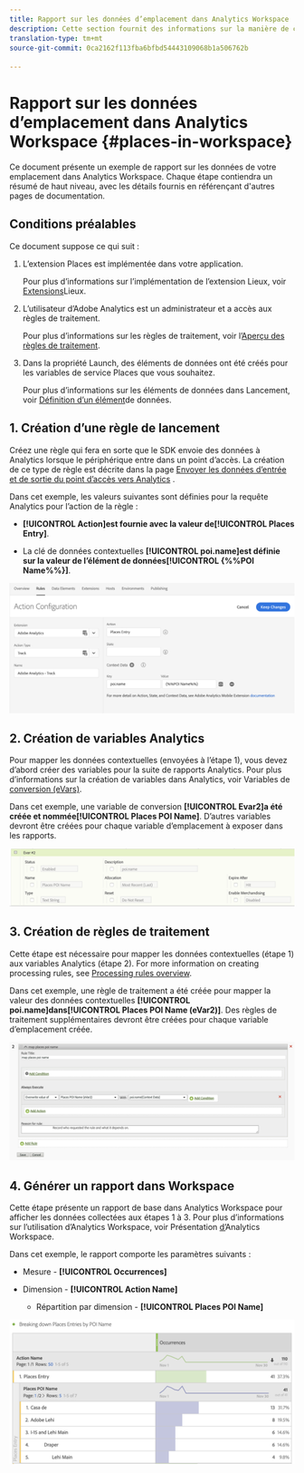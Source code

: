 ```yaml
---
title: Rapport sur les données d’emplacement dans Analytics Workspace
description: Cette section fournit des informations sur la manière de créer des rapports sur les données d’emplacement dans Analytics Workspace.
translation-type: tm+mt
source-git-commit: 0ca2162f113fba6bfbd54443109068b1a506762b

---
```



# Rapport sur les données d’emplacement dans Analytics Workspace {#places-in-workspace}

Ce document présente un exemple de rapport sur les données de votre emplacement dans Analytics Workspace. Chaque étape contiendra un résumé de haut niveau, avec les détails fournis en référençant d&#39;autres pages de documentation.

## Conditions préalables 

Ce document suppose ce qui suit :

1. L’extension Places est implémentée dans votre application.

   Pour plus d’informations sur l’implémentation de l’extension Lieux, voir [Extensions](/help/places-ext-aep-sdks/places-extension/places-extension.md)Lieux.

1. L’utilisateur d’Adobe Analytics est un administrateur et a accès aux règles de traitement.

   Pour plus d’informations sur les règles de traitement, voir l’[Aperçu des règles de traitement](https://docs.adobe.com/content/help/en/analytics/admin/admin-tools/processing-rules/processing-rules.html).

1. Dans la propriété Launch, des éléments de données ont été créés pour les variables de service Places que vous souhaitez.

   Pour plus d’informations sur les éléments de données dans Lancement, voir [Définition d’un élément](/help/use-places-launch-workflow/define-data-elements.md)de données.


## 1. Création d’une règle de lancement

Créez une règle qui fera en sorte que le SDK envoie des données à Analytics lorsque le périphérique entre dans un point d’accès. La création de ce type de règle est décrite dans la page [Envoyer les données d’entrée et de sortie du point d’accès vers Analytics](/help/use-places-with-other-solutions/places-adobe-analytics/use-places-adobe-analytics.md) .

Dans cet exemple, les valeurs suivantes sont définies pour la requête Analytics pour l’action de la règle :

* **[!UICONTROL Action]**est fournie avec la valeur de**[!UICONTROL Places Entry]**.

* La clé de données contextuelles **[!UICONTROL poi.name]**est définie sur la valeur de l’élément de données**[!UICONTROL {%%POI Name%%}]**.

![&quot;définir une action&quot;](/help/assets/pt-setAction.png)

## 2. Création de variables Analytics

Pour mapper les données contextuelles (envoyées à l’étape 1), vous devez d’abord créer des variables pour la suite de rapports Analytics. Pour plus d’informations sur la création de variables dans Analytics, voir Variables de [conversion (eVars)](https://docs.adobe.com/content/help/en/analytics/implementation/analytics-basics/ref-conversion-variables-evar.html).

Dans cet exemple, une variable de conversion **[!UICONTROL Evar2]**a été créée et nommée**[!UICONTROL Places POI Name]**. D’autres variables devront être créées pour chaque variable d’emplacement à exposer dans les rapports.

![&quot;création d’une variable d’analyse&quot;](/help/assets/aa-evar.png)

## 3. Création de règles de traitement

Cette étape est nécessaire pour mapper les données contextuelles (étape 1) aux variables Analytics (étape 2). For more information on creating processing rules, see [Processing rules overview](https://docs.adobe.com/content/help/en/analytics/admin/admin-tools/processing-rules/processing-rules.html).

Dans cet exemple, une règle de traitement a été créée pour mapper la valeur des données contextuelles **[!UICONTROL poi.name]**dans**[!UICONTROL Places POI Name (eVar2)]**. Des règles de traitement supplémentaires devront être créées pour chaque variable d’emplacement créée.

![&quot;créer une règle de traitement&quot;](/help/assets/aa-processing-rule.png)

## 4. Générer un rapport dans Workspace

Cette étape présente un rapport de base dans Analytics Workspace pour afficher les données collectées aux étapes 1 à 3. Pour plus d’informations sur l’utilisation d’Analytics Workspace, voir Présentation [d’](https://docs.adobe.com/content/help/en/analytics/analyze/analysis-workspace/analysis-workspace-features.html)Analytics Workspace.

Dans cet exemple, le rapport comporte les paramètres suivants :

* Mesure - **[!UICONTROL Occurrences]**

* Dimension - **[!UICONTROL Action Name]**

   * Répartition par dimension - **[!UICONTROL Places POI Name]**

![&quot;créer un rapport dans l’espace de travail&quot;](/help/assets/aa-workspace.png)
